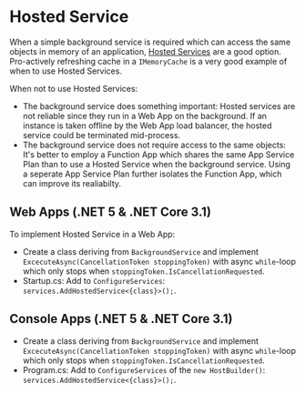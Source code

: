 # Hosted Service

When a simple background service is required which can access the same objects in memory of an application, [Hosted Services](https://docs.microsoft.com/en-us/aspnet/core/fundamentals/host/hosted-services?view=aspnetcore-5.0&tabs=visual-studio) are a good option. Pro-actively refreshing cache in a `IMemoryCache` is a very good example of when to use Hosted Services.

When not to use Hosted Services:

* The background service does something important: Hosted services are not reliable since they run in a Web App on the background. If an instance is taken offline by the Web App load balancer, the hosted service could be terminated mid-process.
* The background service does not require access to the same objects: It's better to employ a Function App which shares the same App Service Plan than to use a Hosted Service when the background service. Using a seperate App Service Plan further isolates the Function App, which can improve its realiabilty.

## Web Apps (.NET 5 & .NET Core 3.1)

To implement Hosted Service in a Web App:

- Create a class deriving from `BackgroundService` and implement `ExcecuteAsync(CancellationToken stoppingToken)` with async `while`-loop which only stops when `stoppingToken.IsCancellationRequested`.
- Startup.cs: Add to `ConfigureServices`: `services.AddHostedService<{class}>();`.

## Console Apps (.NET 5 & .NET Core 3.1)

- Create a class deriving from `BackgroundService` and implement `ExcecuteAsync(CancellationToken stoppingToken)` with async `while`-loop which only stops when `stoppingToken.IsCancellationRequested`.
- Program.cs: Add to `ConfigureServices` of the `new HostBuilder()`: `services.AddHostedService<{class}>();`.